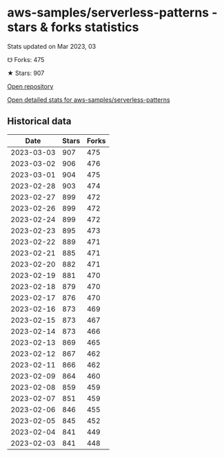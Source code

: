 # aws-samples/serverless-patterns - stars & forks statistics

Stats updated on Mar 2023, 03

☋ Forks: 475

★ Stars: 907

[Open repository](https://github.com/aws-samples/serverless-patterns)

[Open detailed stats for aws-samples/serverless-patterns](https://reviewgithub.com/rep/aws-samples/serverless-patterns)

## Historical data
| Date | Stars | Forks |
|------|-------|-------|
| 2023-03-03 | 907 | 475 | 
| 2023-03-02 | 906 | 476 | 
| 2023-03-01 | 904 | 475 | 
| 2023-02-28 | 903 | 474 | 
| 2023-02-27 | 899 | 472 | 
| 2023-02-26 | 899 | 472 | 
| 2023-02-24 | 899 | 472 | 
| 2023-02-23 | 895 | 473 | 
| 2023-02-22 | 889 | 471 | 
| 2023-02-21 | 885 | 471 | 
| 2023-02-20 | 882 | 471 | 
| 2023-02-19 | 881 | 470 | 
| 2023-02-18 | 879 | 470 | 
| 2023-02-17 | 876 | 470 | 
| 2023-02-16 | 873 | 469 | 
| 2023-02-15 | 873 | 467 | 
| 2023-02-14 | 873 | 466 | 
| 2023-02-13 | 869 | 465 | 
| 2023-02-12 | 867 | 462 | 
| 2023-02-11 | 866 | 462 | 
| 2023-02-09 | 864 | 460 | 
| 2023-02-08 | 859 | 459 | 
| 2023-02-07 | 851 | 459 | 
| 2023-02-06 | 846 | 455 | 
| 2023-02-05 | 845 | 452 | 
| 2023-02-04 | 841 | 449 | 
| 2023-02-03 | 841 | 448 | 

